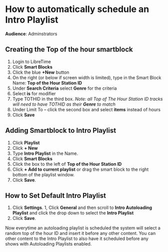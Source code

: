 # How to automatically schedule an Intro Playlist

**Audience**: Adminstrators

## Creating the Top of the hour smartblock

1. Login to LibreTime
1. Click **Smart Blocks**
1. Click the blue **+New** button
1. On the right (or below if screen width is limited), type in the Smart Block
Name: **Top of the Hour Station ID**
1. Under **Search Criteria** select **Genre** for the criteria
1. Select **is** for modifier
1. Type TOTHID in the third box. *Note: all Top of The Hour Station ID tracks
will need to have TOTHID as their **Genre** to match*
1. Under Limit To – click the second box and select **items** instead of hours
1. Click **Save**

## Adding Smartblock to Intro Playlist

1. Click **Playlist**
1. Click **+ New**
1. Type **Intro Playlist** in the Name.
1. Click **Smart Blocks**
1. Click the box to the left of **Top of the Hour Station ID**
1. Click **+ Add to current playlist** or drag the smart block to the right
bottom of the playlist window.
1. Click **Save**.

## How to Set Default Intro Playlist

1. Click **Settings**.
1, Click **General** and then scroll to **Intro Autoloading Playlist** and
click the drop down to select the **Intro Playlist**
1. Click **Save**.

Now everytime an autoloading playlist is scheduled the system will select a
random top of the hour ID and insert it before any other content. You can other
content to the Intro Playlist to also have it scheduled before any shows with
Autoloading Playlists enabled.
